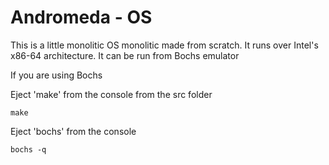 # Andromeda - OS
This is a little monolitic OS monolitic made from scratch. It runs over Intel's x86-64 architecture. It can be run from Bochs emulator

If you are using Bochs

Eject 'make' from the console from the src folder

```
make
```

Eject 'bochs' from the console

```
bochs -q
```
